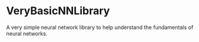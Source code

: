 # VeryBasicNNLibrary
A very simple neural network library to help understand the fundamentals of neural networks.
